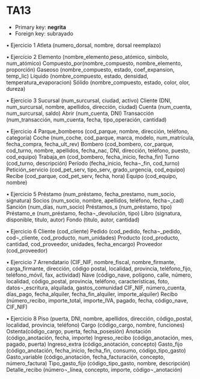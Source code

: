 # TA13

-	Primary key: <b>negrita</b>
-	Foreign key: subrayado

•	Ejercicio 1
Atleta (numero_dorsal, nombre, dorsal reemplazo)

•	Ejercicio 2
Elemento (nombre_elemento¸peso_atómico, símbolo, num_atómico)
Compuesto_por(nombre_compuesto, nombre_elemento, proporción)
Gaseoso (nombre_compuesto, estado, coef_expansion, temp_lic)
Líquido (nombre_compuesto, estado, densidad, temperatura_evaporacion)
Sólido (nombre_compuesto, estado, color, olor, dureza)

•	Ejercicio 3
Sucursal (num_surcursal, ciudad, activo)
Cliente (DNI, num_surcursal, nombre, apellidos, dirección, ciudad)
Cuenta (num_cuenta, num_surcursal, saldo)
Abrir (num_cuenta, DNI)
Transacción (num_transacción, num_cuenta, fecha, tipo_operación, cantidad)

•	Ejercicio 4
Parque_bomberos (cod_parque, nombre, dirección, teléfono, categoría)
Coche (num_coche, cod_parque, marca, modelo, num_matrícula, fecha_compra, fecha_ult_rev)
Bombero (cod_bombero, cor_parque, cod_turno, nombre, apellidos, fecha_nac, DNI, dirección, teléfono, puesto, cod_equipo)
Trabaja_en (cod_bombero, fecha_inicio, fecha_fin)
Turno (cod_turno, descripción)
Período (fecha_inicio, fecha¬_fin, cod_turno)
Petición_servicio (cod_pet_serv, tipo_serv, grado_urgencia, cod_equipo)
Recibe (cod_parque, cod_pet_serv, fecha, hora)
Equipo (cod_equipo, nombre)

•	Ejercicio 5
Préstamo (num_préstamo, fecha_prestamo, num_socio, signatura)
Socios (num_socio, nombre, apellidos, teléfono, fecha¬_cad)
Sanción (num_días, num_socio)
Préstamos_s (num_préstamo, tipo)
Préstamo_e (num_préstamo, fecha¬_devolución, tipo)
Libro (signatura, disponible, titulo, autor)
Fondo (titulo, autor, cantidad)	

•	Ejercicio 6 
Cliente (cod_cliente)
Pedido (cod_pedido, fecha¬_pedido, cod¬_cliente, cod_producto, num_unidades)
Producto (cod_producto, cantidad, cod_proveedor, unidades, fecha_encargo)
Proveedor (cod_proveedor)

•	Ejercicio 7
Arrendatario (CIF_NIF, nombre_fiscal, nombre_firmante, carga_firmante, dirección, código postal, localidad, provincia, teléfono_fijo, teléfono_móvil, fax, actividad)
Nave (código_nave, polígono, calle, número, localidad, código_postal, provincia, teléfono, características, foto, datos¬_escritura, alquilada, gastos_comunidad CIF_NIF, número_cuenta, días_pago, fecha_alquiler, fecha_fin_alquiler, importe_alquiler)
Recibo (número_recibo, importe_total, importe_IVA, pagado, fecha, código_nave, CIF_NIF)

•	Ejercicio 8
Piso (puerta, DNI, nombre, apellidos, dirección, código_postal, localidad, provincia, teléfono)
Cargo (código_cargo, nombre, funciones)
Ostenta(código_cargo, puerta, fecha_posesión)
Anotación (código_anotación, fecha, importe)
Ingreso_recibo (código_anotación, mes, pagado, puerta)
Ingreso_extra (código_anotación, concepto)
Gasto_fijo (código_anotación, fecha_inicio, fecha_fin, consumo, código_tipo_gasto)
Gasto_variable (código_anotación, fecha_facturación, concepto, número_factura)
Tipo_gasto_fijo (código_tipo_gasto, nombre, descripción)
Detalle_recibo (número¬_línea, concepto, importe, código¬_anotación)
